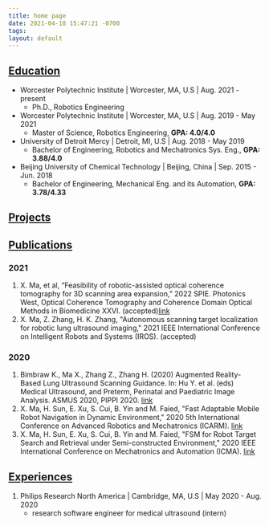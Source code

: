```yaml
---
title: home page
date: 2021-04-18 15:47:21 -0700
tags:
layout: default
---
```


## [Education]()
- Worcester Polytechnic Institute | Worcester, MA, U.S | Aug. 2021 - present
    - Ph.D., Robotics Engineering
- Worcester Polytechnic Institute | Worcester, MA, U.S | Aug. 2019 - May 2021
    - Master of Science, Robotics Engineering, **GPA: 4.0/4.0**
- University of Detroit Mercy | Detroit, MI, U.S | Aug. 2018 - May 2019
    - Bachelor of Engineering, Robotics and Mechatronics Sys. Eng., **GPA: 3.88/4.0**
- Beijing University of Chemical Technology | Beijing, China | Sep. 2015 - Jun. 2018
    - Bachelor of Engineering, Mechanical Eng. and its Automation, **GPA: 3.78/4.33**  

## [Projects](project.md)

## [Publications](https://scholar.google.com/citations?user=4brJi0QAAAAJ)
### 2021
1. X. Ma, et al, “Feasibility of robotic-assisted optical coherence tomography for 3D scanning area expansion,” 2022 SPIE. Photonics West, Optical Coherence Tomography and Coherence Domain Optical Methods in Biomedicine XXVI. (accepted)[link](https://spie.org/photonics-west/presentation/Feasibility-of-robotic-assisted-optical-coherence-tomography-for-3D-scanning/11948-24)
2. X. Ma, Z. Zhang, H. K. Zhang, "Autonomous scanning target localization for robotic lung ultrasound imaging," 2021 IEEE International Conference on Intelligent Robots and Systems (IROS). (accepted)

### 2020
1. Bimbraw K., Ma X., Zhang Z., Zhang H. (2020) Augmented Reality-Based Lung Ultrasound Scanning Guidance. In: Hu Y. et al. (eds) Medical Ultrasound, and Preterm, Perinatal and Paediatric Image Analysis. ASMUS 2020, PIPPI 2020. [link](https://link.springer.com/chapter/10.1007/978-3-030-60334-2_11)
2. X. Ma, H. Sun, E. Xu, S. Cui, B. Yin and M. Faied, "Fast Adaptable Mobile Robot Navigation in Dynamic Environment," 2020 5th International Conference on Advanced Robotics and Mechatronics (ICARM). [link](https://ieeexplore.ieee.org/document/9195364)
3. X. Ma, H. Sun, E. Xu, S. Cui, B. Yin and M. Faied, "FSM for Robot Target Search and Retrieval under Semi-constructed Environment," 2020 IEEE International Conference on Mechatronics and Automation (ICMA). [link](https://ieeexplore.ieee.org/document/9233729)

## [Experiences]()
1. Philips Research North America | Cambridge, MA, U.S | May 2020 - Aug. 2020
    - research software engineer for medical ultrasound (intern)
